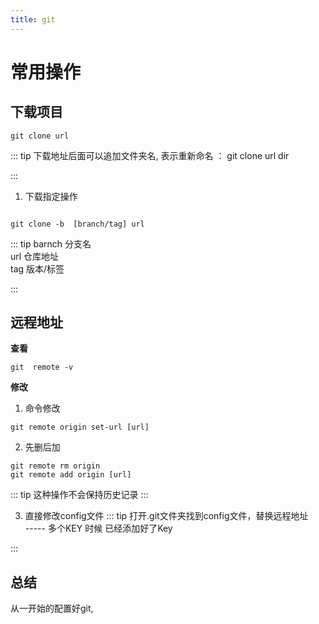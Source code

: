 ```yaml
---
title: git
---
```

# 常用操作

## 下载项目
```
git clone url
```
::: tip
下载地址后面可以追加文件夹名, 表示重新命名 ： git clone url dir

:::
1. 下载指定操作

```

git clone -b  [branch/tag] url
```

::: tip
barnch  分支名  
url    仓库地址  
tag    版本/标签    

:::

## 远程地址

**查看**
```
git  remote -v 
```
**修改**

1. 命令修改
```
git remote origin set-url [url]

```

2. 先删后加
```
git remote rm origin
git remote add origin [url]
```
::: tip
这种操作不会保持历史记录
:::

3. 直接修改config文件
::: tip
打开.git文件夹找到config文件，替换远程地址  
----- 多个KEY 时候
已经添加好了Key

:::

## 总结
从一开始的配置好git,